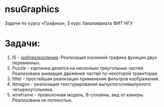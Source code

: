 # nsuGraphics
Задачи по курсу «Графика», 3 курс бакалавриата ФИТ НГУ

Задачи:
=============
1. IS - [isolines/изолинии](https://ru.wikipedia.org/wiki/%D0%98%D0%B7%D0%BE%D0%BB%D0%B8%D0%BD%D0%B8%D1%8F). Реализация изолиний графика функции двух переменных.
2. Puzzle - картинка делится на несколько треугольных частей. Реализована анимация движения частей по некоторой траектории.
3. filter - простейшая реализация применения фильтров изображения.
4. tetragon - реализация текстурирования выпуклого/невыпуклого четырехугольника.
5. wireframe - проволочная модель, B-сплайны, вид от камеры. Реализована не полностью.
